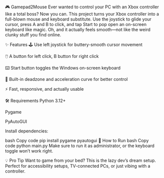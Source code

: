 🎮 Gamepad2Mouse
Ever wanted to control your PC with an Xbox controller like a total boss?
Now you can. This project turns your Xbox controller into a full-blown mouse and keyboard substitute.
Use the joystick to glide your cursor, press A and B to click, and tap Start to pop open an on-screen keyboard like magic.
Oh, and it actually feels smooth—not like the weird clunky stuff you find online.

✨ Features
🕹️ Use left joystick for buttery-smooth cursor movement

🖱️ A button for left click, B button for right click

⌨️ Start button toggles the Windows on-screen keyboard

🧠 Built-in deadzone and acceleration curve for better control

⚡ Fast, responsive, and actually usable

🛠 Requirements
Python 3.12+

Pygame

PyAutoGUI

Install dependencies:

bash
Copy code
pip install pygame pyautogui
🚀 How to Run
bash
Copy code
python main.py
Make sure to run it as administrator, or the keyboard toggle won’t work right.

💡 Pro Tip
Want to game from your bed? This is the lazy dev’s dream setup.
Perfect for accessibility setups, TV-connected PCs, or just vibing with a controller.